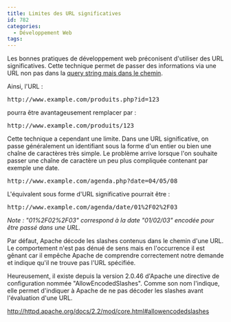 ```yaml
---
title: Limites des URL significatives
id: 782
categories:
  - Développement Web
tags:
---
```


Les bonnes pratiques de développement web préconisent d'utiliser des URL significatives. Cette technique permet de passer des informations via une URL non pas dans la [query string mais dans le chemin](http://en.wikipedia.org/wiki/URI_scheme).

Ainsi, l'URL&nbsp;:
 <pre>http://www.example.com/produits.php?id=123</pre> 

pourra être avantageusement remplacer par&nbsp;:
 <pre>http://www.example.com/produits/123</pre> 

Cette technique a cependant une limite. Dans une URL significative, on passe généralement un identifiant sous la forme d'un entier ou bien une chaîne de caractères très simple. Le problème arrive lorsque l'on souhaite passer une chaîne de caractère un peu plus compliquée contenant par exemple une date.
 <pre>http://www.example.com/agenda.php?date=04/05/08</pre> 

L'équivalent sous forme d'URL significative pourrait être&nbsp;:
 <pre>http://www.example.com/agenda/date/01%2F02%2F03</pre> 

_Note&nbsp;: "01%2F02%2F03" correspond à la date "01/02/03" encodée pour être passé dans une URL._

Par défaut, Apache décode les slashes contenus dans le chemin d'une URL. Le comportement n'est pas dénué de sens mais en l'occurrence il est gênant car il empêche Apache de comprendre correctement notre demande et indique qu'il ne trouve pas l'URL spécifiée.

Heureusement, il existe depuis la version 2.0.46 d'Apache une directive de configuration nommée "AllowEncodedSlashes". Comme son nom l'indique, elle permet d'indiquer à Apache de ne pas décoder les slashes avant l'évaluation d'une URL.

http://httpd.apache.org/docs/2.2/mod/core.html#allowencodedslashes